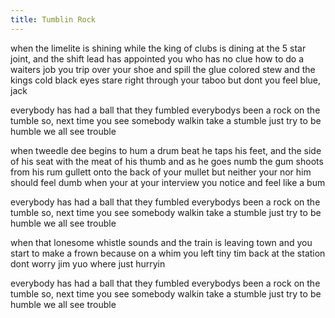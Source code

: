 ```yaml
---
title: Tumblin Rock
---
```


when the limelite is shining
while the king of clubs is dining
at the 5 star joint, and the shift lead has appointed
you who has no clue how to do a waiters job
you trip over your shoe and spill the glue colored stew
and the kings cold black eyes stare right through your taboo
but dont you feel blue, jack

everybody has had a ball that they fumbled
everybodys been a rock on the tumble
so, next time you see somebody walkin take a stumble
just try to be humble
we all see trouble

when tweedle dee begins to hum a drum beat
he taps his feet, and the side of his seat with the meat of his thumb
and as he goes numb the gum shoots from
his rum gullett onto the back of your mullet
but neither your nor him should feel dumb
when your at your interview you notice and feel like a bum

everybody has had a ball that they fumbled
everybodys been a rock on the tumble
so, next time you see somebody walkin take a stumble
just try to be humble
we all see trouble

when that lonesome whistle sounds and the train is leaving town
and you start to make a frown because on a whim you left tiny tim
back at the station dont worry jim
yuo where just hurryin

everybody has had a ball that they fumbled
everybodys been a rock on the tumble
so, next time you see somebody walkin take a stumble
just try to be humble
we all see trouble
